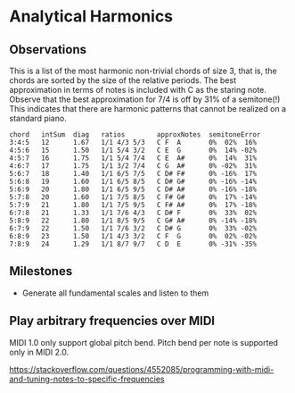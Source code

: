 # Analytical Harmonics

## Observations

This is a list of the most harmonic non-trivial chords of size 3,
that is, the chords are sorted by the size of the relative periods.
The best approximation in terms of notes is included with C as the
staring note. Observe that the best approximation for 7/4 is off by
31% of a semitone(!) This indicates that there are harmonic patterns
that cannot be realized on a standard piano.

```
chord   intSum  diag   ratios        approxNotes  semitoneError
3:4:5   12      1.67   1/1 4/3 5/3   C F  A       0%  02%  16%
4:5:6   15      1.50   1/1 5/4 3/2   C E  G       0%  14% -02%
4:5:7   16      1.75   1/1 5/4 7/4   C E  A#      0%  14%  31%
4:6:7   17      1.75   1/1 3/2 7/4   C G  A#      0% -02%  31%
5:6:7   18      1.40   1/1 6/5 7/5   C D# F#      0% -16%  17%
5:6:8   19      1.60   1/1 6/5 8/5   C D# G#      0% -16% -14%
5:6:9   20      1.80   1/1 6/5 9/5   C D# A#      0% -16% -18%
5:7:8   20      1.60   1/1 7/5 8/5   C F# G#      0%  17% -14%
5:7:9   21      1.80   1/1 7/5 9/5   C F# A#      0%  17% -18%
6:7:8   21      1.33   1/1 7/6 4/3   C D# F       0%  33%  02%
5:8:9   22      1.80   1/1 8/5 9/5   C G# A#      0% -14% -18%
6:7:9   22      1.50   1/1 7/6 3/2   C D# G       0%  33% -02%
6:8:9   23      1.50   1/1 4/3 3/2   C F  G       0%  02% -02%
7:8:9   24      1.29   1/1 8/7 9/7   C D  E       0% -31% -35%
```

## Milestones

- Generate all fundamental scales and listen to them

## Play arbitrary frequencies over MIDI

MIDI 1.0 only support global pitch bend. Pitch bend per note is supported only in MIDI 2.0.

https://stackoverflow.com/questions/4552085/programming-with-midi-and-tuning-notes-to-specific-frequencies
